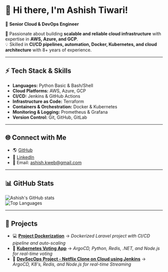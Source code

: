 # 👋 Hi there, I'm Ashish Tiwari!  
🚀 **Senior Cloud & DevOps Engineer**

🎯 Passionate about building **scalable and reliable cloud infrastructure** with expertise in **AWS, Azure, and GCP**.  
💡 Skilled in **CI/CD pipelines, automation, Docker, Kubernetes, and cloud architecture** with 8+ years of experience.  

---

## ⚡ **Tech Stack & Skills**
- **Languages:** Python Basic & Bash/Shell
- **Cloud Platforms:** AWS, Azure, GCP  
- **CI/CD:** Jenkins & GitHub Actions  
- **Infrastructure as Code:** Terraform  
- **Containers & Orchestration:** Docker & Kubernetes  
- **Monitoring & Logging:** Prometheus & Grafana  
- **Version Control:** Git, GitHub, GitLab  

---

## 🌐 **Connect with Me**
- 🌎 [GitHub](https://github.com/AshishWorld)  
- 💼 [LinkedIn](https://www.linkedin.com/in/iashishtiwari)  
- 📧 Email: [ashish.kweb@gmail.com](mailto:ashish.kweb@gmail.com)  

---

## 📊 **GitHub Stats**
![Ashish's GitHub stats](https://github-readme-stats.vercel.app/api?username=AshishWorld&show_icons=true&theme=radical)  
![Top Languages](https://github-readme-stats.vercel.app/api/top-langs/?username=AshishWorld&layout=compact&theme=radical)  

---

## 🚀 **Projects**
- 💻 **[Project Dockerization](https://github.com/AshishWorld/dockerize-laravel)** → *Dockerized Laravel project with CI/CD pipeline and auto-scaling*  
- 🌟 **[Kubernetes Voting App](https://github.com/ashishworld/k8s-kind-voting-app)** → *ArgoCD, Python, Redis, .NET, and Node.js for real-time voting*
- 🌟 **[DevSecOps Project - Netflix Clone on Cloud using Jenkins](https://github.com/ashishworld/DevSecOps-Project)** → *ArgoCD, K8's, Redis, and Node.js for real-time Streaming*  
